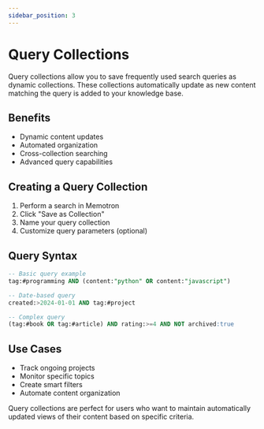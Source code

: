 ```yaml
---
sidebar_position: 3
---
```


# Query Collections

Query collections allow you to save frequently used search queries as dynamic collections. These collections automatically update as new content matching the query is added to your knowledge base.

## Benefits

- Dynamic content updates
- Automated organization
- Cross-collection searching
- Advanced query capabilities

## Creating a Query Collection

1. Perform a search in Memotron
2. Click "Save as Collection"
3. Name your query collection
4. Customize query parameters (optional)

## Query Syntax

```sql
-- Basic query example
tag:#programming AND (content:"python" OR content:"javascript")

-- Date-based query
created:>2024-01-01 AND tag:#project

-- Complex query
(tag:#book OR tag:#article) AND rating:>=4 AND NOT archived:true
```

## Use Cases

- Track ongoing projects
- Monitor specific topics
- Create smart filters
- Automate content organization

Query collections are perfect for users who want to maintain automatically updated views of their content based on specific criteria. 